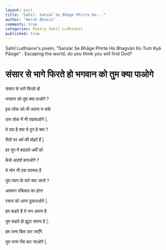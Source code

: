 ```yaml
---
layout: post
title: "Sahil: Sansār Se Bhāge Phirte Ho..."
author: "Hersh Bhasin"
comments: true
categories: Poetry Sahil-Ludhianvi
published: true
---
```




Sahil Ludhianvi's poem,  "Sansār Se Bhāge Phirte Ho Bhagvān Ko Tum Kyā Pāoge" :  Escaping the world, do you think you will  find God?



# संसार से भागे फिरते हो भगवान को तुम क्या पाओगे 



संसार से भागे फिरते हो 

भगवान को तुम क्या पाओगे ?  

इस लोक को भी अपना न सके 

उस लोक में भी पछताओगे |. 

ये पाप है क्या ये पुन है क्या ?

रीतों पर धर्म की मोहरें हैं |. 

हर युग में बदलते धर्मों को 

कैसे आदर्श बनाओगे ?  

ये भोग भी एक तपस्या है 

तुम त्याग के मारे क्या जानो ?  

अपमान रचियता का होगा

रचना को अगर ठुकराओगे |. 

हम कहते हैं ये जग अपना है

तुम कहते हो झूटा सपना है |. 

हम जन्म बिता कर जाएँगे 

तुम जन्म गँवा कर जाओगे |. 



